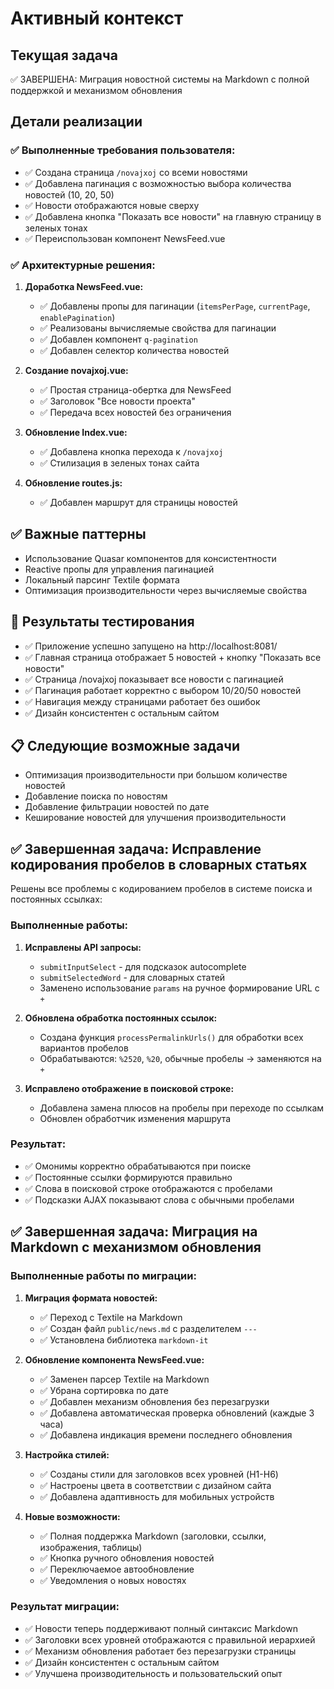 # Активный контекст

## Текущая задача
✅ ЗАВЕРШЕНА: Миграция новостной системы на Markdown с полной поддержкой и механизмом обновления

## Детали реализации

### ✅ Выполненные требования пользователя:
- ✅ Создана страница `/novajxoj` со всеми новостями
- ✅ Добавлена пагинация с возможностью выбора количества новостей (10, 20, 50)
- ✅ Новости отображаются новые сверху
- ✅ Добавлена кнопка "Показать все новости" на главную страницу в зеленых тонах
- ✅ Переиспользован компонент NewsFeed.vue

### ✅ Архитектурные решения:
1. **Доработка NewsFeed.vue:**
   - ✅ Добавлены пропы для пагинации (`itemsPerPage`, `currentPage`, `enablePagination`)
   - ✅ Реализованы вычисляемые свойства для пагинации
   - ✅ Добавлен компонент `q-pagination`
   - ✅ Добавлен селектор количества новостей

2. **Создание novajxoj.vue:**
   - ✅ Простая страница-обертка для NewsFeed
   - ✅ Заголовок "Все новости проекта"
   - ✅ Передача всех новостей без ограничения

3. **Обновление Index.vue:**
   - ✅ Добавлена кнопка перехода к `/novajxoj`
   - ✅ Стилизация в зеленых тонах сайта

4. **Обновление routes.js:**
   - ✅ Добавлен маршрут для страницы новостей

## ✅ Важные паттерны
- Использование Quasar компонентов для консистентности
- Reactive пропы для управления пагинацией
- Локальный парсинг Textile формата
- Оптимизация производительности через вычисляемые свойства

## 🎯 Результаты тестирования
- ✅ Приложение успешно запущено на http://localhost:8081/
- ✅ Главная страница отображает 5 новостей + кнопку "Показать все новости"
- ✅ Страница /novajxoj показывает все новости с пагинацией
- ✅ Пагинация работает корректно с выбором 10/20/50 новостей
- ✅ Навигация между страницами работает без ошибок
- ✅ Дизайн консистентен с остальным сайтом

## 📋 Следующие возможные задачи
- Оптимизация производительности при большом количестве новостей
- Добавление поиска по новостям
- Добавление фильтрации новостей по дате
- Кеширование новостей для улучшения производительности

## ✅ Завершенная задача: Исправление кодирования пробелов в словарных статьях
Решены все проблемы с кодированием пробелов в системе поиска и постоянных ссылках:

### Выполненные работы:
1. **Исправлены API запросы:**
   - `submitInputSelect` - для подсказок autocomplete
   - `submitSelectedWord` - для словарных статей
   - Заменено использование `params` на ручное формирование URL с `+`

2. **Обновлена обработка постоянных ссылок:**
   - Создана функция `processPermalinkUrls()` для обработки всех вариантов пробелов
   - Обрабатываются: `%2520`, `%20`, обычные пробелы → заменяются на `+`

3. **Исправлено отображение в поисковой строке:**
   - Добавлена замена плюсов на пробелы при переходе по ссылкам
   - Обновлен обработчик изменения маршрута

### Результат:
- ✅ Омонимы корректно обрабатываются при поиске
- ✅ Постоянные ссылки формируются правильно
- ✅ Слова в поисковой строке отображаются с пробелами
- ✅ Подсказки AJAX показывают слова с обычными пробелами

## ✅ Завершенная задача: Миграция на Markdown с механизмом обновления

### Выполненные работы по миграции:
1. **Миграция формата новостей:**
   - ✅ Переход с Textile на Markdown
   - ✅ Создан файл `public/news.md` с разделителем `---`
   - ✅ Установлена библиотека `markdown-it`

2. **Обновление компонента NewsFeed.vue:**
   - ✅ Заменен парсер Textile на Markdown
   - ✅ Убрана сортировка по дате
   - ✅ Добавлен механизм обновления без перезагрузки
   - ✅ Добавлена автоматическая проверка обновлений (каждые 3 часа)
   - ✅ Добавлена индикация времени последнего обновления

3. **Настройка стилей:**
   - ✅ Созданы стили для заголовков всех уровней (H1-H6)
   - ✅ Настроены цвета в соответствии с дизайном сайта
   - ✅ Добавлена адаптивность для мобильных устройств

4. **Новые возможности:**
   - ✅ Полная поддержка Markdown (заголовки, ссылки, изображения, таблицы)
   - ✅ Кнопка ручного обновления новостей
   - ✅ Переключаемое автообновление
   - ✅ Уведомления о новых новостях

### Результат миграции:
- ✅ Новости теперь поддерживают полный синтаксис Markdown
- ✅ Заголовки всех уровней отображаются с правильной иерархией
- ✅ Механизм обновления работает без перезагрузки страницы
- ✅ Дизайн консистентен с остальным сайтом
- ✅ Улучшена производительность и пользовательский опыт
